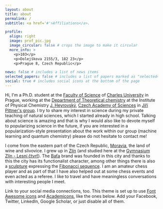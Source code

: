 ```yaml
---
layout: about
title: about
permalink: /
subtitle: <a href='#'>Affiliations</a>.

profile:
  align: right
  image: prof_pic.jpg
  image_circular: false # crops the image to make it circular
  more_info: >
    <p>103</p>
    <p>Dolejškova 2155/3, 182 23</p>
    <p>Prague 8, Czech Republic</p>

news: false # includes a list of news items
selected_papers: false # includes a list of papers marked as "selected={true}"
social: true # includes social icons at the bottom of the page
---
```


Hi, I'm a Ph.D. student at the [Faculty of Science](https://www.natur.cuni.cz/eng) of [Charles University](https://en.wikipedia.org/wiki/Charles_University) in Prague, working at the [Department of Theoretical chemistry](https://www.jh-inst.cas.cz/department/department-of-theoretical-chemistry#department) at the Institute of Physical Chemistry [J. Heyrovský](https://en.wikipedia.org/wiki/Jaroslav_Heyrovsk%C3%BD), [Czech Academy of Sciences](https://www.avcr.cz/en/) in [Jiří Pittner's group](https://www.jh-inst.cas.cz/~pittner/). I try to share my interest in science during my private teaching of natural sciences, which I started already in high school. Talking about science is amazing and that is why I would also like to devote myself to popularizing science in the future, if you are interested in a popularization-style presentation about the work within our group (machine learning and quantum chemistry) please do not hesitate to contact me!

I come from the eastern part of the Czech Republic, [Moravia](https://en.wikipedia.org/wiki/Moravia), the land of wine and slivovice. I grew up in [Zlín](https://en.wikipedia.org/wiki/Zl%C3%ADn) (and studied here at the [Gymnasium Zlín - Lesní čtvrť](https://www.gymzl.cz/en/)). The [Baťa](https://en.wikipedia.org/wiki/Bata_Corporation) brand was founded in this city and thanks to this the city has its functionalist character, among other things there is also a [sculpture](https://www.google.com/search?q=velk%C3%BD+fibonacci&client=firefox-b-d&sxsrf=ALiCzsZIh4h6ZRc-rxthav5tN6aC8Z3LgA:1669505332124&source=lnms&tbm=isch&sa=X&ved=2ahUKEwj8g5aCgM37AhVcSPEDHcnbAFEQ_AUoAXoECAEQAw&biw=948&bih=895&dpr=1) expressing the [Fibonacci sequence](https://en.wikipedia.org/wiki/Fibonacci_number). I am an amateur chess player and as part of that I have also helped out at some chess events and even acted as a referee. I like to travel and have meaningless conversations with interesting people I meet.

Link to your social media connections, too. This theme is set up to use [Font Awesome icons](https://fontawesome.com/) and [Academicons](https://jpswalsh.github.io/academicons/), like the ones below. Add your Facebook, Twitter, LinkedIn, Google Scholar, or just disable all of them.
